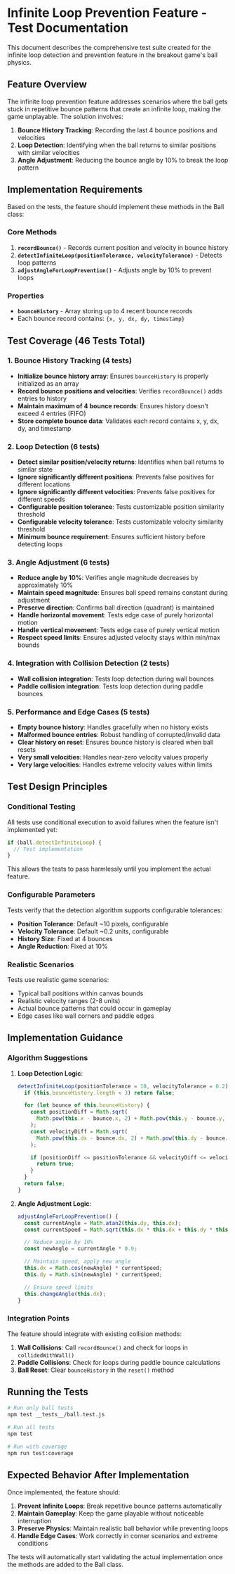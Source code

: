 # Infinite Loop Prevention Feature - Test Documentation

This document describes the comprehensive test suite created for the infinite loop detection and prevention feature in the breakout game's ball physics.

## Feature Overview

The infinite loop prevention feature addresses scenarios where the ball gets stuck in repetitive bounce patterns that create an infinite loop, making the game unplayable. The solution involves:

1. **Bounce History Tracking**: Recording the last 4 bounce positions and velocities
2. **Loop Detection**: Identifying when the ball returns to similar positions with similar velocities
3. **Angle Adjustment**: Reducing the bounce angle by 10% to break the loop pattern

## Implementation Requirements

Based on the tests, the feature should implement these methods in the Ball class:

### Core Methods

1. **`recordBounce()`** - Records current position and velocity in bounce history
2. **`detectInfiniteLoop(positionTolerance, velocityTolerance)`** - Detects loop patterns
3. **`adjustAngleForLoopPrevention()`** - Adjusts angle by 10% to prevent loops

### Properties

- **`bounceHistory`** - Array storing up to 4 recent bounce records
- Each bounce record contains: `{x, y, dx, dy, timestamp}`

## Test Coverage (46 Tests Total)

### 1. Bounce History Tracking (4 tests)

- **Initialize bounce history array**: Ensures `bounceHistory` is properly initialized as an array
- **Record bounce positions and velocities**: Verifies `recordBounce()` adds entries to history
- **Maintain maximum of 4 bounce records**: Ensures history doesn't exceed 4 entries (FIFO)
- **Store complete bounce data**: Validates each record contains x, y, dx, dy, and timestamp

### 2. Loop Detection (6 tests)

- **Detect similar position/velocity returns**: Identifies when ball returns to similar state
- **Ignore significantly different positions**: Prevents false positives for different locations
- **Ignore significantly different velocities**: Prevents false positives for different speeds
- **Configurable position tolerance**: Tests customizable position similarity threshold
- **Configurable velocity tolerance**: Tests customizable velocity similarity threshold
- **Minimum bounce requirement**: Ensures sufficient history before detecting loops

### 3. Angle Adjustment (6 tests)

- **Reduce angle by 10%**: Verifies angle magnitude decreases by approximately 10%
- **Maintain speed magnitude**: Ensures ball speed remains constant during adjustment
- **Preserve direction**: Confirms ball direction (quadrant) is maintained
- **Handle horizontal movement**: Tests edge case of purely horizontal motion
- **Handle vertical movement**: Tests edge case of purely vertical motion
- **Respect speed limits**: Ensures adjusted velocity stays within min/max bounds

### 4. Integration with Collision Detection (2 tests)

- **Wall collision integration**: Tests loop detection during wall bounces
- **Paddle collision integration**: Tests loop detection during paddle bounces

### 5. Performance and Edge Cases (5 tests)

- **Empty bounce history**: Handles gracefully when no history exists
- **Malformed bounce entries**: Robust handling of corrupted/invalid data
- **Clear history on reset**: Ensures bounce history is cleared when ball resets
- **Very small velocities**: Handles near-zero velocity values properly
- **Very large velocities**: Handles extreme velocity values within limits

## Test Design Principles

### Conditional Testing

All tests use conditional execution to avoid failures when the feature isn't implemented yet:

```javascript
if (ball.detectInfiniteLoop) {
  // Test implementation
}
```

This allows the tests to pass harmlessly until you implement the actual feature.

### Configurable Parameters

Tests verify that the detection algorithm supports configurable tolerances:

- **Position Tolerance**: Default ~10 pixels, configurable
- **Velocity Tolerance**: Default ~0.2 units, configurable
- **History Size**: Fixed at 4 bounces
- **Angle Reduction**: Fixed at 10%

### Realistic Scenarios

Tests use realistic game scenarios:

- Typical ball positions within canvas bounds
- Realistic velocity ranges (2-8 units)
- Actual bounce patterns that could occur in gameplay
- Edge cases like wall corners and paddle edges

## Implementation Guidance

### Algorithm Suggestions

1. **Loop Detection Logic**:

   ```javascript
   detectInfiniteLoop(positionTolerance = 10, velocityTolerance = 0.2) {
     if (this.bounceHistory.length < 3) return false;

     for (let bounce of this.bounceHistory) {
       const positionDiff = Math.sqrt(
         Math.pow(this.x - bounce.x, 2) + Math.pow(this.y - bounce.y, 2)
       );
       const velocityDiff = Math.sqrt(
         Math.pow(this.dx - bounce.dx, 2) + Math.pow(this.dy - bounce.dy, 2)
       );

       if (positionDiff <= positionTolerance && velocityDiff <= velocityTolerance) {
         return true;
       }
     }
     return false;
   }
   ```

2. **Angle Adjustment Logic**:
   ```javascript
   adjustAngleForLoopPrevention() {
     const currentAngle = Math.atan2(this.dy, this.dx);
     const currentSpeed = Math.sqrt(this.dx * this.dx + this.dy * this.dy);

     // Reduce angle by 10%
     const newAngle = currentAngle * 0.9;

     // Maintain speed, apply new angle
     this.dx = Math.cos(newAngle) * currentSpeed;
     this.dy = Math.sin(newAngle) * currentSpeed;

     // Ensure speed limits
     this.changeAngle(this.dx);
   }
   ```

### Integration Points

The feature should integrate with existing collision methods:

1. **Wall Collisions**: Call `recordBounce()` and check for loops in `collidedWithWall()`
2. **Paddle Collisions**: Check for loops during paddle bounce calculations
3. **Ball Reset**: Clear `bounceHistory` in the `reset()` method

## Running the Tests

```bash
# Run only ball tests
npm test __tests__/ball.test.js

# Run all tests
npm test

# Run with coverage
npm run test:coverage
```

## Expected Behavior After Implementation

Once implemented, the feature should:

1. **Prevent Infinite Loops**: Break repetitive bounce patterns automatically
2. **Maintain Gameplay**: Keep the game playable without noticeable interruption
3. **Preserve Physics**: Maintain realistic ball behavior while preventing loops
4. **Handle Edge Cases**: Work correctly in corner scenarios and extreme conditions

The tests will automatically start validating the actual implementation once the methods are added to the Ball class.
